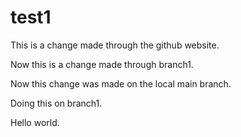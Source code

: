 # test1

This is a change made through the github website.

Now this is a change made through branch1.

Now this change was made on the local main branch.

Doing this on branch1.

Hello world.